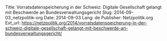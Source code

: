Title: Vorratsdatenspeicherung in der Schweiz: Digitale Gesellschaft gelangt mit Beschwerde an Bundesverwaltungsgericht
Slug: 2014-09-03_netzpolitik-org
Date: 2014-09-03
Lang: de
Publisher: Netzpolitik.org
Ext_url: https://netzpolitik.org/2014/vorratsdatenspeicherung-in-der-schweiz-digitale-gesellschaft-gelangt-mit-beschwerde-an-bundesverwaltungsgericht/